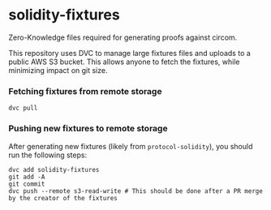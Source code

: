 # solidity-fixtures
Zero-Knowledge files required for generating proofs against circom.

This repository uses DVC to manage large fixtures files and uploads to a public AWS S3 bucket. This allows anyone to fetch the fixtures, while minimizing impact on git size.

### Fetching fixtures from remote storage

`dvc pull`

### Pushing new fixtures to remote storage

After generating new fixtures (likely from `protocol-solidity`), you should run the following steps:

```
dvc add solidity-fixtures
git add -A
git commit
dvc push --remote s3-read-write # This should be done after a PR merge by the creator of the fixtures
```
